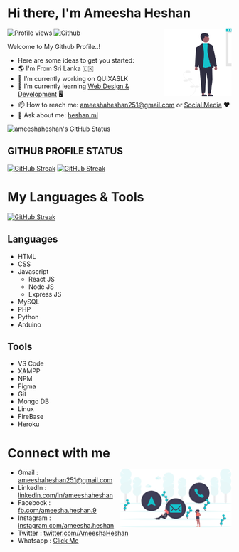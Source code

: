 # Hi there, I'm Ameesha Heshan
![Profile views](https://gpvc.arturio.dev/ameeshaheshan)
![Github](https://img.shields.io/github/followers/ameeshaheshan?label=Follow&style=social)
<img width="30%" align="right" alt="Ameesha Heshan's Profile" src="https://github.com/ameeshaheshan/ameeshaheshan/blob/main/images/profile.svg" />

Welcome to My Github Profile..! 

- Here are some ideas to get you started:
- :earth_americas:	I'm From Sri Lanka :sri_lanka:
- 🔭 I’m currently working on QUIXASLK 
- 🌱 I’m currently learning [Web Design & Development](https://github.com/ameeshaheshan/ameeshaheshan/blob/main/README.md#my-languages--tools) :desktop_computer:
- 📫 How to reach me: [ameeshaheshan251@gmail.com](mailto:ameeshaheshan251@gmail.com) or [Social Media](https://github.com/ameeshaheshan/ameeshaheshan/blob/main/README.md#connect-with-me) :hearts:
- 💬 Ask about me: [heshan.ml](http://heshan.ml/)	

![ameeshaheshan's GitHub Status](https://github-readme-stats.vercel.app/api?username=ameeshaheshan&show_icons=true&theme=radical)


## GITHUB PROFILE STATUS
[![GitHub Streak](https://github-readme-streak-stats.herokuapp.com/?user=ameeshaheshan&theme=dracula)](https://github.com/ameeshaheshan)
[![GitHub Streak](https://github-profile-trophy.vercel.app/?username=ameeshaheshan&theme=juicyfresh)](https://github.com/ameeshaheshan)


# My Languages & Tools
[![GitHub Streak](https://github-readme-stats.vercel.app/api/top-langs/?username=ameeshaheshan)](https://github.com/ameeshaheshan)


## Languages
* HTML
* CSS
* Javascript
  * React JS
  * Node JS
  * Express JS
* MySQL
* PHP
* Python
* Arduino

## Tools
* VS Code
* XAMPP
* NPM
* Figma
* Git
* Mongo DB
* Linux
* FireBase
* Heroku

# Connect with me
<img width="50%" align="right" alt="Induwara Uthsara's Contact Informations" src="https://github.com/ameeshaheshan/ameeshaheshan/blob/main/images/contact.svg" />

- Gmail     : [ameeshaheshan251@gmail.com](mailto:ameeshaheshan251@gmail.com)
- LinkedIn  : [linkedin.com/in/ameeshaheshan](https://www.linkedin.com/)
- Facebook  : [fb.com/ameesha.heshan.9](https://web.facebook.com/ameesha.heshan.9/)
- Instagram : [instagram.com/ameesha.heshan](https://www.instagram.com/ameesha.heshan)
- Twitter   : [twitter.com/AmeeshaHeshan](https://twitter.com/)
- Whatsapp  : [Click Me](https://wa.me/+94770599023/)
